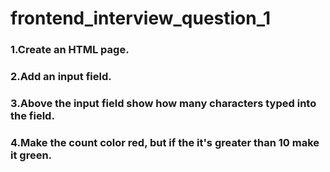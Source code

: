 # frontend_interview_question_1

### 1.Create an HTML page.

### 2.Add an input field.

### 3.Above the input field show how many characters typed into the field.

### 4.Make the count color red, but if the it's greater than 10 make it green.
